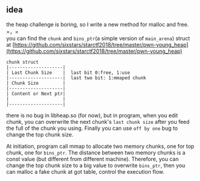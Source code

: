 ## idea
the heap challenge is boring, so I write a new method for malloc and free. =，=  
you can find the `chunk` and `bins_ptr`(a simple version of `main_arena`) struct at [https://github.com/sixstars/starctf2018/tree/master/pwn-young_heap](https://github.com/sixstars/starctf2018/tree/master/pwn-young_heap)

    chunk struct
    |--------------------|
    | Last Chunk Size    |  last bit 0:free, 1:use
    |--------------------|  last two bit: 1:mmaped chunk
    | Chunk Size         |
    |--------------------|
    | Content or Next ptr|
    |                    |
    |--------------------|

there is no bug in libheap.so (for now), but in program, when you edit chunk, you can overwrite the next chunk's `last chunk size` after you feed the full of the chunk you using. Finally you can use `off by one` bug to change the top chunk size.  

At initiation, program call mmap to allocate two memory chunks, one for top chunk, one for `bins_ptr`. The distance between two memory chunks is a const value (but different from different machine). Therefore, you can change the top chunk size to a big value to overwrite `bins_ptr`, then you can malloc a fake chunk at got table, control the execution flow.  
